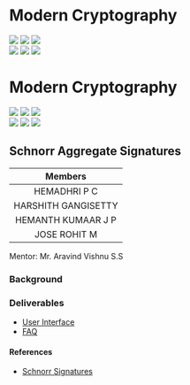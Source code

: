 # Modern Cryptography

![](https://img.shields.io/badge/Batch-22CYS-lightgreen) ![](https://img.shields.io/badge/UG-blue) ![](https://img.shields.io/badge/Subject-MC-blue) <br/>
![](https://img.shields.io/badge/Lecture-3-orange) ![](https://img.shields.io/badge/Tutorial-1-orange) ![](https://img.shields.io/badge/Credits-4-orange)
# Modern Cryptography

![](https://img.shields.io/badge/Batch-22CYS-lightgreen) ![](https://img.shields.io/badge/UG-blue) ![](https://img.shields.io/badge/Subject-MC-blue) <br/>
![](https://img.shields.io/badge/Lecture-3-orange) ![](https://img.shields.io/badge/Tutorial-1-orange) ![](https://img.shields.io/badge/Credits-4-orange)

## Schnorr Aggregate Signatures

| Members | 
|:-------:|
| HEMADHRI P C| 
| HARSHITH GANGISETTY  | 
| HEMANTH KUMAAR J P 	 |
| JOSE ROHIT M  |


Mentor: Mr. Aravind Vishnu S.S

### Background



### Deliverables
- [User Interface](https://re-bin-d-22ucys.github.io/Modern-Cryptography/Project/Team_7/ui/)
- [FAQ]()


#### References
- [Schnorr Signatures](https://tlu.tarilabs.com/cryptography/introduction-schnorr-signatures)
